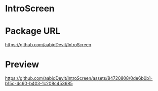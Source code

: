 # IntroScreen

# Package URL
https://github.com/aabidDevit/IntroScreen

# Preview
https://github.com/aabidDevit/IntroScreen/assets/84720808/0de6b0b1-b15c-4c60-b403-1c208c453685
